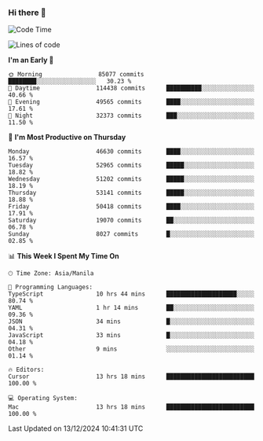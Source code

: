 ### Hi there 👋

<!--START_SECTION:waka-->
![Code Time](http://img.shields.io/badge/Code%20Time-5%2C745%20hrs%2054%20mins-blue)

![Lines of code](https://img.shields.io/badge/From%20Hello%20World%20I%27ve%20Written-112.3%20million%20lines%20of%20code-blue)

**I'm an Early 🐤** 

```text
🌞 Morning                85077 commits       ████████░░░░░░░░░░░░░░░░░   30.23 % 
🌆 Daytime                114438 commits      ██████████░░░░░░░░░░░░░░░   40.66 % 
🌃 Evening                49565 commits       ████░░░░░░░░░░░░░░░░░░░░░   17.61 % 
🌙 Night                  32373 commits       ███░░░░░░░░░░░░░░░░░░░░░░   11.50 % 
```
📅 **I'm Most Productive on Thursday** 

```text
Monday                   46630 commits       ████░░░░░░░░░░░░░░░░░░░░░   16.57 % 
Tuesday                  52965 commits       █████░░░░░░░░░░░░░░░░░░░░   18.82 % 
Wednesday                51202 commits       █████░░░░░░░░░░░░░░░░░░░░   18.19 % 
Thursday                 53141 commits       █████░░░░░░░░░░░░░░░░░░░░   18.88 % 
Friday                   50418 commits       ████░░░░░░░░░░░░░░░░░░░░░   17.91 % 
Saturday                 19070 commits       ██░░░░░░░░░░░░░░░░░░░░░░░   06.78 % 
Sunday                   8027 commits        █░░░░░░░░░░░░░░░░░░░░░░░░   02.85 % 
```


📊 **This Week I Spent My Time On** 

```text
🕑︎ Time Zone: Asia/Manila

💬 Programming Languages: 
TypeScript               10 hrs 44 mins      ████████████████████░░░░░   80.74 % 
YAML                     1 hr 14 mins        ██░░░░░░░░░░░░░░░░░░░░░░░   09.36 % 
JSON                     34 mins             █░░░░░░░░░░░░░░░░░░░░░░░░   04.31 % 
JavaScript               33 mins             █░░░░░░░░░░░░░░░░░░░░░░░░   04.18 % 
Other                    9 mins              ░░░░░░░░░░░░░░░░░░░░░░░░░   01.14 % 

🔥 Editors: 
Cursor                   13 hrs 18 mins      █████████████████████████   100.00 % 

💻 Operating System: 
Mac                      13 hrs 18 mins      █████████████████████████   100.00 % 
```


 Last Updated on 13/12/2024 10:41:31 UTC
<!--END_SECTION:waka-->


<!--
**rad182/rad182** is a ✨ _special_ ✨ repository because its `README.md` (this file) appears on your GitHub profile.

Here are some ideas to get you started:

- 🔭 I’m currently working on ...
- 🌱 I’m currently learning ...
- 👯 I’m looking to collaborate on ...
- 🤔 I’m looking for help with ...
- 💬 Ask me about ...
- 📫 How to reach me: ...
- 😄 Pronouns: ...
- ⚡ Fun fact: ...
-->

